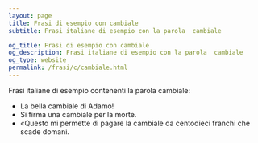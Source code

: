 ```yaml
---
layout: page
title: Frasi di esempio con cambiale 
subtitle: Frasi italiane di esempio con la parola  cambiale

og_title: Frasi di esempio con cambiale 
og_description: Frasi italiane di esempio con la parola  cambiale
og_type: website
permalink: /frasi/c/cambiale.html
---
```


Frasi italiane di esempio contenenti la parola cambiale:


- La bella cambiale di Adamo!
- Si firma una cambiale per la morte.
- «Questo mi permette di pagare la cambiale da centodieci franchi che scade domani.
